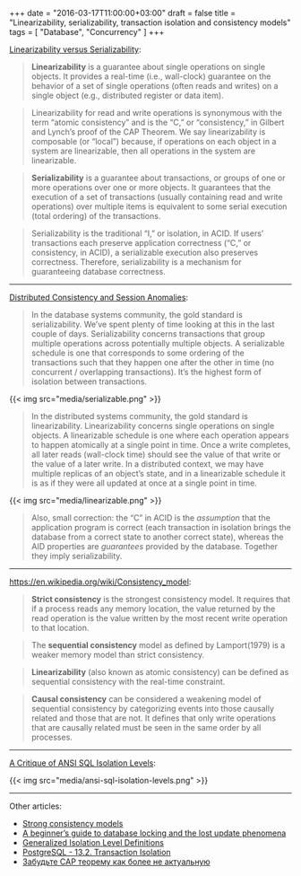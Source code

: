 +++
date = "2016-03-17T11:00:00+03:00"
draft = false
title = "Linearizability, serializability, transaction isolation and consistency models"
tags = [ "Database", "Concurrency" ]
+++

[Linearizability versus Serializability](http://www.bailis.org/blog/linearizability-versus-serializability/):

> **Linearizability** is a guarantee about single operations on single objects. It provides a real-time (i.e., wall-clock) guarantee on the behavior of a set of single operations (often reads and writes) on a single object (e.g., distributed register or data item).

> Linearizability for read and write operations is synonymous with the term “atomic consistency” and is the “C,” or “consistency,” in Gilbert and Lynch’s proof of the CAP Theorem. We say linearizability is composable (or “local”) because, if operations on each object in a system are linearizable, then all operations in the system are linearizable.

> **Serializability** is a guarantee about transactions, or groups of one or more operations over one or more objects. It guarantees that the execution of a set of transactions (usually containing read and write operations) over multiple items is equivalent to some serial execution (total ordering) of the transactions.

> Serializability is the traditional “I,” or isolation, in ACID. If users’ transactions each preserve application correctness (“C,” or consistency, in ACID), a serializable execution also preserves correctness. Therefore, serializability is a mechanism for guaranteeing database correctness.

***

[Distributed Consistency and Session Anomalies](http://blog.acolyer.org/2016/02/26/distributed-consistency-and-session-anomalies/):

> In the database systems community, the gold standard is serializability. We’ve spent plenty of time looking at this in the last couple of days. Serializability concerns transactions that group multiple operations across potentially multiple objects. A serializable schedule is one that corresponds to some ordering of the transactions such that they happen one after the other in time (no concurrent / overlapping transactions). It’s the highest form of isolation between transactions.

{{< img src="media/serializable.png" >}}

> In the distributed systems community, the gold standard is linearizability. Linearizability concerns single operations on single objects. A linearizable schedule is one where each operation appears to happen atomically at a single point in time. Once a write completes, all later reads (wall-clock time) should see the value of that write or the value of a later write. In a distributed context, we may have multiple replicas of an object’s state, and in a linearizable schedule it is as if they were all updated at once at a single point in time.

{{< img src="media/linearizable.png" >}}

> Also, small correction: the “C” in ACID is the *assumption* that the application program is correct (each transaction in isolation brings the database from a correct state to another correct state), whereas the AID properties are *guarantees* provided by the database. Together they imply serializability.

***

https://en.wikipedia.org/wiki/Consistency_model:

> **Strict consistency** is the strongest consistency model. It requires that if a process reads any memory location, the value returned by the read operation is the value written by the most recent write operation to that location.

> The **sequential consistency** model as defined by Lamport(1979) is a weaker memory model than strict consistency.

> **Linearizability** (also known as atomic consistency) can be defined as sequential consistency with the real-time constraint.

> **Causal consistency** can be considered a weakening model of sequential consistency by categorizing events into those causally related and those that are not. It defines that only write operations that are causally related must be seen in the same order by all processes.

***

[A Critique of ANSI SQL Isolation Levels](http://blog.acolyer.org/2016/02/24/a-critique-of-ansi-sql-isolation-levels/):

{{< img src="media/ansi-sql-isolation-levels.png" >}}

***

Other articles:

* [Strong consistency models](https://aphyr.com/posts/313-strong-consistency-models)
* [A beginner’s guide to database locking and the lost update phenomena](http://vladmihalcea.com/2014/09/14/a-beginners-guide-to-database-locking-and-the-lost-update-phenomena/)
* [Generalized Isolation Level Definitions](http://blog.acolyer.org/2016/02/25/generalized-isolation-level-definitions/)
* [PostgreSQL - 13.2. Transaction Isolation](http://www.postgresql.org/docs/current/static/transaction-iso.html)
* [Забудьте САР теорему как более не актуальную](https://habrahabr.ru/post/258145/)

